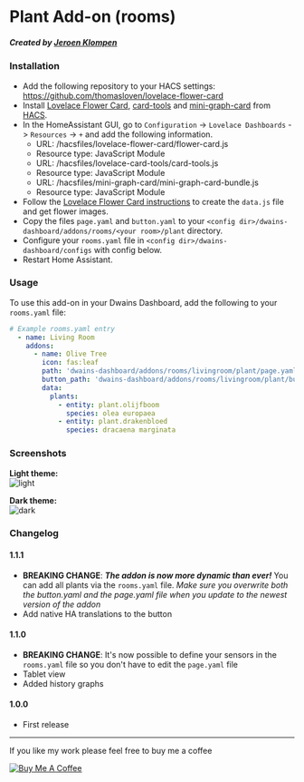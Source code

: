 # Plant Add-on (rooms)
##### Created by [Jeroen Klompen](https://github.com/klumpke/)


### Installation
- Add the following repository to your HACS settings: https://github.com/thomasloven/lovelace-flower-card
- Install [Lovelace Flower Card](https://github.com/thomasloven/lovelace-flower-card), [card-tools](https://github.com/thomasloven/lovelace-card-tools) and [mini-graph-card](https://github.com/kalkih/mini-graph-card) from [HACS](https://hacs.xyz).
- In the HomeAssistant GUI, go to `Configuration` -> `Lovelace Dashboards` -> `Resources` -> `+` and add the following information.
  - URL: /hacsfiles/lovelace-flower-card/flower-card.js
  - Resource type: JavaScript Module
  - URL: /hacsfiles/lovelace-card-tools/card-tools.js
  - Resource type: JavaScript Module
  - URL: /hacsfiles/mini-graph-card/mini-graph-card-bundle.js
  - Resource type: JavaScript Module
- Follow the [Lovelace Flower Card instructions](https://github.com/thomasloven/lovelace-flower-card#instructions) to create the `data.js` file and get flower images.
- Copy the files `page.yaml` and `button.yaml` to your `<config dir>/dwains-dashboard/addons/rooms/<your room>/plant` directory.
- Configure your `rooms.yaml` file in `<config dir>/dwains-dashboard/configs` with config below.
- Restart Home Assistant.


### Usage
To use this add-on in your Dwains Dashboard, add the following to your `rooms.yaml` file:
```yaml
# Example rooms.yaml entry
  - name: Living Room
    addons:
      - name: Olive Tree
        icon: fas:leaf
        path: 'dwains-dashboard/addons/rooms/livingroom/plant/page.yaml'
        button_path: 'dwains-dashboard/addons/rooms/livingroom/plant/button.yaml'
        data:
          plants:
            - entity: plant.olijfboom
              species: olea europaea
            - entity: plant.drakenbloed
              species: dracaena marginata
```


### Screenshots
**Light theme:**<br>
![light](https://github.com/Klumpke/dwains-dashboard-addons/blob/master/rooms/plant/.github/screenshots/light.png "Light")

**Dark theme:**<br>
![dark](https://github.com/Klumpke/dwains-dashboard-addons/blob/master/rooms/plant/.github/screenshots/dark.png "Dark")


### Changelog
#### 1.1.1
- **BREAKING CHANGE**: ***The addon is now more dynamic than ever!*** You can add all plants via the `rooms.yaml` file. *Make sure you overwrite both the button.yaml and the page.yaml file when you update to the newest version of the addon*
- Add native HA translations to the button
#### 1.1.0
- **BREAKING CHANGE**: It's now possible to define your sensors in the `rooms.yaml` file so you don't have to edit the `page.yaml` file
- Tablet view
- Added history graphs
#### 1.0.0
- First release

---

If you like my work please feel free to buy me a coffee

<a href="https://www.buymeacoffee.com/klumpke" target="_blank"><img src="https://www.buymeacoffee.com/assets/img/custom_images/white_img.png" alt="Buy Me A Coffee"></a>